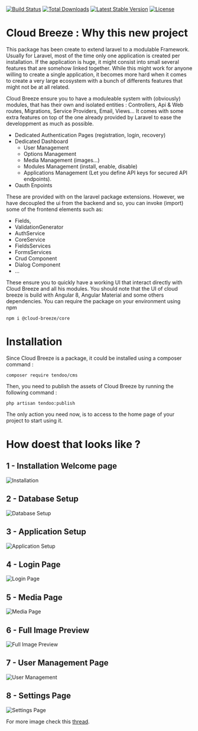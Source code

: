 [![Build Status](https://travis-ci.org/Tendoo/cms.svg?branch=master)](https://travis-ci.org/Tendoo/cms)
<a href="https://packagist.org/packages/tendoo/cms"><img src="https://poser.pugx.org/tendoo/cms/d/total.svg" alt="Total Downloads"></a>
<a href="https://packagist.org/packages/tendoo/cms"><img src="https://poser.pugx.org/tendoo/cms/v/stable.svg" alt="Latest Stable Version"></a>
<a href="https://packagist.org/packages/tendoo/cms"><img src="https://poser.pugx.org/tendoo/cms/license.svg" alt="License"></a>

# Cloud Breeze : Why this new project
This package has been create to extend laravel to a modulable Framework. Usually for Laravel, most of the time only one application is created per installation. If the application is huge, it might consist into small several features that are somehow linked together. While this might work for anyone willing to create a single application, it becomes more hard when it comes to create a very large ecosystem with a bunch of differents features that might not be at all related. 

Cloud Breeze ensure you to have a moduleable system with (obviously) modules, that has their own and isolated entities : Controllers, Api & Web routes, Migrations, Service Providers, Email, Views... It comes with some extra features on top of the one already provided by Laravel to ease the developpment as much as possible.

- Dedicated Authentication Pages (registration, login, recovery)
- Dedicated Dashboard 
  - User Management
  - Options Management
  - Media Management (images...)
  - Modules Management (install, enable, disable)
  - Applications Management (Let you define API keys for secured API endpoints).
 - Oauth Enpoints 
 
 These are provided with on the laravel package extensions. However, we have decoupled the ui from the backend and so, you can invoke (import) some of the frontend elements such as: 
 
 - Fields, 
 - ValidationGenerator
 - AuthService
 - CoreService
 - FieldsServices
 - FormsServices
 - Crud Component
 - Dialog Component
 - ...
 
 These ensure you to quickly have a working UI that interact directly with Cloud Breeze and all his modules. You should note that the UI of cloud breeze is build with Angular 8, Angular Material and some others dependencies. You can require the package on your environment using npm
 
 `npm i @cloud-breeze/core`
 
 
 

# Installation
Since Cloud Breeze is a package, it could be installed using a composer command : 

`composer require tendoo/cms`

Then, you need to publish the assets of Cloud Breeze by running the following command : 

`php artisan tendoo:publish`

The only action you need now, is to access to the home page of your project to start using it.

# How doest that looks like ?
## 1 - Installation Welcome page
![Installation](https://user-images.githubusercontent.com/5265663/52858180-b749d480-3129-11e9-950a-c9216eacf0dc.png)

## 2 - Database Setup
![Database Setup](https://user-images.githubusercontent.com/5265663/52856253-34724b00-3124-11e9-8cb0-c27db5267d82.png)

## 3 - Application Setup
![Application Setup](https://user-images.githubusercontent.com/5265663/52856336-6c798e00-3124-11e9-8f82-b3fddc522018.png)

## 4 - Login Page
![Login Page](https://user-images.githubusercontent.com/5265663/52856378-887d2f80-3124-11e9-9fa6-6334901576f3.png)

## 5 - Media Page
![Media Page](https://user-images.githubusercontent.com/5265663/52856731-79e34800-3125-11e9-9dd0-c7152d15ab63.png)

## 6 - Full Image Preview
![Full Image Preview](https://user-images.githubusercontent.com/5265663/52856798-aac37d00-3125-11e9-98fa-d2aa4dd0657f.png)

## 7 - User Management Page
![User Management](https://user-images.githubusercontent.com/5265663/52856818-bb73f300-3125-11e9-8e75-733734e94e1e.png)

## 8 - Settings Page
![Settings Page](https://user-images.githubusercontent.com/5265663/52856871-dba3b200-3125-11e9-9010-624ba4e83545.png)

For more image check this [thread](https://github.com/Tendoo/cms/issues/7).
